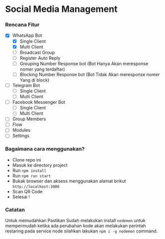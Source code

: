# Social Media Management 
 


### Rencana Fitur

- [x] WhatsApp Bot
   - [x] Single Client
   - [x] Multi Client
   - [ ] Broadcast Group
   - [ ] Register Auto Reply 
   - [ ] Grouping Number Response bot (Bot Hanya Akan meresponse nomer yang terdaftar) 
   - [ ] Blocking Number Response bot (Bot Tidak Akan meresponse nomer Yang di block) 
- [ ] Telegram Bot
    - [ ] Single Client
    - [ ] Multi Client
- [ ] Facebook Messenger Bot
    - [ ] Single Client
    - [ ] Multi Client 
- [ ] Group Members
- [ ] Flow
- [ ] Modules
- [ ] Settings

### Bagaimana cara menggunakan?
- Clone repo ini 
- Masuk ke directory project
- Run `npm install`
- Run `npm run start`
- Bukak browser dan aksess menggunakan alamat brikut `http://localhost:3000`
- Scan QR Code
- Selesai !

### Catatan
Untuk memudahkan Pastikan Sudah melakukan install `nodemon` untuk mempermudah ketika ada perubahan kode akan melakukan perintah restaring pada service node silahkan lakukan   `npm i -g nodemon` command.
 
